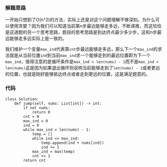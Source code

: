 ### 解题思路
一开始只想到了O(n^2)的方法，实际上还是对这个问题理解不够深刻。为什么可以使用贪婪？因为我们可以知道当前第n步最远能够走多远，不断递推，而这恰恰是这道题的另一个思考思路，题目的思考思路是到达终点最少多少步，这和n步最远能够走多远实际上是一致的。

我们维护一个变量`max_ind`代表第`cnt`步最远能够走多远，那么下一个`max_ind`的求法就是从当前位置`ind`到当前`max_ind`求一个能够走到的最远位置即为下一个`max_ind`，值得注意的是循环条件是`max_ind < len(nums) - 1`而不是`max_ind < len(nums)`这是因为如果退出循环则说明当前能够走到了`len(nums) - 1`或者更远的位置，也就是刚好能够抵达终点或者走到更远的位置，这是满足题意的。

### 代码

```python3
class Solution:
    def jump(self, nums: List[int]) -> int:
        if not nums:
            return 0
        cnt = 0
        max_ind = 0
        ind = 0
        while max_ind < len(nums) - 1:
            temp = []
            while ind <= max_ind:
                temp.append(ind + nums[ind])
                ind += 1
            max_ind = max(temp)
            cnt += 1
        return cnt
```